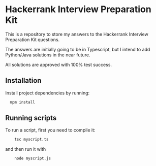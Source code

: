 # Hackerrank Interview Preparation Kit

This is a repository to store my answers to the Hackerrank Interview Preparation Kit questions.

The answers are initially going to be in Typescript, but I intend to add Python/Java solutions in the near future.

All solutions are approved with 100% test success.

## Installation

Install project dependencies by running:

```bash
  npm install
```

## Running scripts

To run a script, first you need to compile it:

```bash
    tsc myscript.ts
```

and then run it with

```bash
    node myscript.js
```
